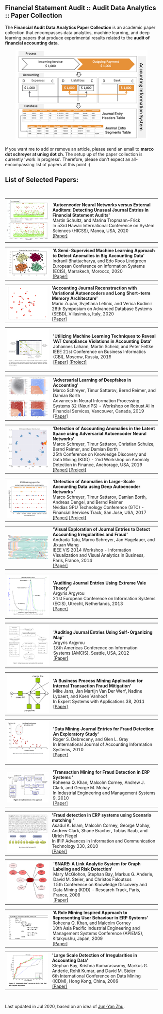## Financial Statement Audit :: Audit Data Analytics :: Paper Collection

The **Financial Audit Data Analytics Paper Collection** is an academic paper collection that encompasses data analytics, machine learning, and deep learning papers that produce experimental results related to the **audit of financial accounting data**. 

<p align="center">
  <img src="https://raw.githubusercontent.com/GitiHubi/deepPaper/master/data/ais_systems.png?raw=true" alt="AIS image" height="300"/>
</p>

If you want me to add or remove an article, please send an email to **marco dot schreyer at unisg dot ch**. The setup up of the paper collection is currently 'work in progress'. Therefore, please don't expect an all-encompassing list of papers at this point :)

## List of Selected Papers: 

<br>

<table> <tbody> <tr> <td align="left" width=250>
<a href="https://scholarspace.manoa.hawaii.edu/bitstream/10125/64408/1/0536.pdf"><img src="teasers/Schultz2020.png"/></a></td>
<td align="left" width=550><b>'Autoencoder Neural Networks versus External Auditors: Detecting Unusual Journal Entries in Financial Statement Audits'</b><br>
Martin Schultz, 
and  Marina Tropmann-Frick<br>
In 53rd Hawaii International Conference on System Sciences (HICSS), Manoa, USA, 2020<br>
<a href="https://scholarspace.manoa.hawaii.edu/bitstream/10125/64408/1/0536.pdf">[Paper]</a> 
</td></tr></tbody></table>


<table> <tbody> <tr> <td align="left" width=250>
<a href="https://aisel.aisnet.org/cgi/viewcontent.cgi?article=1099&context=ecis2020_rp"><img src="teasers/Bhattacharya2020.png"/></a></td>
<td align="left" width=550><b>'A Semi-Supervised Machine Learning Approach to Detect Anomalies in Big Accounting Data'</b><br>
Indranil Bhattacharya, 
and  Edo Roos Lindgreen<br>
European Conference on Information Systems (ECIS), Marrakech, Morocco, 2020<br>
<a href="https://aisel.aisnet.org/cgi/viewcontent.cgi?article=1099&context=ecis2020_rp">[Paper]</a> 
</td></tr></tbody></table>


<table> <tbody> <tr> <td align="left" width=250>
<a href="https://sebd2020.unica.it/proceedings/05-paper.pdf"><img src="teasers/Zupan2020.png"/></a></td>
<td align="left" width=550><b>'Accounting Journal Reconstruction with Variational Autoencoders and Long Short-term Memory Architecture'</b><br>
Mario Zupan, 
 Svjetlana Letinic, 
and  Verica Budimir<br>
28th Symposium on Advanced Database Systems (SEBD), Villasimius, Italy, 2020<br>
<a href="https://sebd2020.unica.it/proceedings/05-paper.pdf">[Paper]</a> 
</td></tr></tbody></table>


<table> <tbody> <tr> <td align="left" width=250>
<a href="https://www.dfki.de/en/web/research/projects-and-publications/projects/project/spotted/"><img src="teasers/Lahann2019.png"/></a></td>
<td align="left" width=550><b>'Utilizing Machine Learning Techniques to Reveal VAT Compliance Violations in Accounting Data'</b><br>
Johannes Lahann, 
 Martin Scheid, 
and  Peter Fettke<br>
IEEE 21st Conference on Business Informatics (CBI), Moscow, Russia, 2019<br>
<a href="https://ieeexplore.ieee.org/document/8808015">[Paper]</a> 
<a href="https://www.dfki.de/en/web/research/projects-and-publications/projects/project/spotted/">[Project]</a>
</td></tr></tbody></table>


<table> <tbody> <tr> <td align="left" width=250>
<a href="https://arxiv.org/pdf/1910.03810"><img src="teasers/Schreyer2019b.png"/></a></td>
<td align="left" width=550><b>'Adversarial Learning of Deepfakes in Accounting'</b><br>
Marco Schreyer, 
 Timur Sattarov, 
 Bernd Reimer, 
and  Damian Borth<br>
Advances in Neural Information Processing Systems 32 (NeurIPS) - Workshop on Robust AI in Financial Services, Vancouver, Canada, 2019<br>
<a href="https://arxiv.org/pdf/1910.03810">[Paper]</a> 
</td></tr></tbody></table>


<table> <tbody> <tr> <td align="left" width=250>
<a href="https://github.com/GitiHubi/deepAD"><img src="teasers/Schreyer2019a.png"/></a></td>
<td align="left" width=550><b>'Detection of Accounting Anomalies in the Latent Space using Adversarial Autoencoder Neural Networks'</b><br>
Marco Schreyer, 
 Timur Sattarov, 
 Christian Schulze, 
 Bernd Reimer, 
and  Damian Borth<br>
25th Conference on Knowledge Discovery and Data Mining (KDD) - 2nd Workshop on Anomaly Detection in Finance, Anchorage, USA, 2019<br>
<a href="https://arxiv.org/pdf/1908.00734">[Paper]</a> 
<a href="https://github.com/GitiHubi/deepAD">[Project]</a>
</td></tr></tbody></table>


<table> <tbody> <tr> <td align="left" width=250>
<a href="https://github.com/GitiHubi/deepAI"><img src="teasers/Schreyer2017.png"/></a></td>
<td align="left" width=550><b>'Detection of Anomalies in Large-Scale Accounting Data using Deep Autoencoder Networks '</b><br>
Marco Schreyer, 
 Timur Sattarov, 
 Damian Borth, 
 Andreas Dengel, 
and  Bernd Reimer<br>
Nvidias GPU Technology Conference (GTC) - Financial Services Track, San Jose, USA, 2017<br>
<a href="https://arxiv.org/pdf/1709.05254">[Paper]</a> 
<a href="https://github.com/GitiHubi/deepAI">[Project]</a>
</td></tr></tbody></table>


<table> <tbody> <tr> <td align="left" width=250>
<a href="http://entsci.gatech.edu/businessvis14/"><img src="teasers/Tatu2014.png"/></a></td>
<td align="left" width=550><b>'Visual Exploration of Journal Entries to Detect Accounting Irregularities and Fraud'</b><br>
Andrada Tatu, 
 Marco Schreyer, 
 Jan Hagelauer, 
and  Jixuan Wang<br>
IEEE VIS 2014 Workshop - Information Visualization and Visual Analytics in Business, Paris, France, 2014<br>
<a href="http://entsci.gatech.edu/businessvis14/">[Paper]</a> 
</td></tr></tbody></table>


<table> <tbody> <tr> <td align="left" width=250>
<a href="https://pdfs.semanticscholar.org/191d/09d88c0013fbd5d3cf6f608bc3a4363b38db.pdf"><img src="teasers/Argyrou2013.png"/></a></td>
<td align="left" width=550><b>'Auditing Journal Entries Using Extreme Vale Theory'</b><br>
Argyris Argyrou<br>
21st European Conference on Information Systems (ECIS), Utrecht, Netherlands, 2013<br>
<a href="https://pdfs.semanticscholar.org/191d/09d88c0013fbd5d3cf6f608bc3a4363b38db.pdf">[Paper]</a> 
</td></tr></tbody></table>


<table> <tbody> <tr> <td align="left" width=250>
<a href="https://pdfs.semanticscholar.org/898c/d58614cdadd5e6e2507cad79e8e37c6ba5e5.pdf"><img src="teasers/Argyrou2012.png"/></a></td>
<td align="left" width=550><b>'Auditing Journal Entries Using Self-Organizing Map'</b><br>
Argyris Argyrou<br>
18th Americas Conference on Information Systems (AMCIS), Seattle, USA, 2012<br>
<a href="https://pdfs.semanticscholar.org/898c/d58614cdadd5e6e2507cad79e8e37c6ba5e5.pdf">[Paper]</a> 
</td></tr></tbody></table>


<table> <tbody> <tr> <td align="left" width=250>
<a href="http://isiarticles.com/bundles/Article/pre/pdf/9350.pdf"><img src="teasers/Jans2011.png"/></a></td>
<td align="left" width=550><b>'A Business Process Mining Application for Internal Transaction Fraud Mitigation'</b><br>
Mike Jans, 
 Jan Martijn Van Der Werf, 
 Nadine Lybaert, 
and  Koen Vanhoof<br>
In Expert Systems with Applications 38, 2011<br>
<a href="http://isiarticles.com/bundles/Article/pre/pdf/9350.pdf">[Paper]</a> 
</td></tr></tbody></table>


<table> <tbody> <tr> <td align="left" width=250>
<a href="https://www.sciencedirect.com/science/article/pii/S1467089510000540"><img src="teasers/Debreceny2010.png"/></a></td>
<td align="left" width=550><b>'Data Mining Journal Entries for Fraud Detection: An Exploratory Study'</b><br>
Roger S. Debreceny, 
and  Glen L. Gray <br>
In International Journal of Accounting Information Systems, 2010<br>
<a href="https://www.sciencedirect.com/science/article/pii/S1467089510000540">[Paper]</a> 
</td></tr></tbody></table>


<table> <tbody> <tr> <td align="left" width=250>
<a href="https://pdfs.semanticscholar.org/7718/5ac9267f211981dd484452c14d9042804b80.pdf"><img src="teasers/Khan2010.png"/></a></td>
<td align="left" width=550><b>'Transaction Mining for Fraud Detection in ERP Systems '</b><br>
Roheena Q. Khan, 
 Malcolm Corney, 
 Andrew J. Clark, 
and  George M. Mohay <br>
In Industrial Engineering and Management Systems 9, 2010<br>
<a href="https://pdfs.semanticscholar.org/7718/5ac9267f211981dd484452c14d9042804b80.pdf">[Paper]</a> 
</td></tr></tbody></table>


<table> <tbody> <tr> <td align="left" width=250>
<a href="https://hal.inria.fr/hal-01054523/PDF/10-Paper-177-Fraud_Detection_in_ERP_Systems_using_Scenario_Matching-Asadul_Khandoker_Islam.pdf"><img src="teasers/Islam2010.png"/></a></td>
<td align="left" width=550><b>'Fraud detection in ERP systems using Scenario matching '</b><br>
Asadul K. Islam, 
 Malcolm Corney, 
 George Mohay, 
 Andrew Clark, 
 Shane Bracher, 
 Tobias Raub, 
and  Ulrich Flegel <br>
In IFIP Advances in Information and Communication Technology 330, 2010<br>
<a href="https://hal.inria.fr/hal-01054523/PDF/10-Paper-177-Fraud_Detection_in_ERP_Systems_using_Scenario_Matching-Asadul_Khandoker_Islam.pdf">[Paper]</a> 
</td></tr></tbody></table>


<table> <tbody> <tr> <td align="left" width=250>
<a href="https://www.cs.cmu.edu/afs/cs.cmu.edu/Web/People/mmcgloho/pubs/snare.pdf"><img src="teasers/McGlohon2009.png"/></a></td>
<td align="left" width=550><b>'SNARE: A Link Analytic System for Graph Labeling and Risk Detection'</b><br>
Mary McGlohon, 
 Stephan Bay, 
 Markus G. Anderle, 
 David M. Steier, 
and  Christos Faloutsos<br>
15th Conference on Knowledge Discovery and Data Mining (KDD) - Research Track, Paris, France, 2009<br>
<a href="https://www.cs.cmu.edu/afs/cs.cmu.edu/Web/People/mmcgloho/pubs/snare.pdf">[Paper]</a> 
</td></tr></tbody></table>


<table> <tbody> <tr> <td align="left" width=250>
<a href="http://citeseerx.ist.psu.edu/viewdoc/download?doi=10.1.1.616.6828&rep=rep1&type=pdf"><img src="teasers/Khan2009.png"/></a></td>
<td align="left" width=550><b>'A Role Mining Inspired Approach to Representing User Behaviour in ERP Systems'</b><br>
Roheena Q. Khan, 
and  Malcolm Corney <br>
10th Asia Pacific Industrial Engineering and Management Systems Conference (APIEMS), Kitakyushu, Japan, 2009<br>
<a href="http://citeseerx.ist.psu.edu/viewdoc/download?doi=10.1.1.616.6828&rep=rep1&type=pdf">[Paper]</a> 
</td></tr></tbody></table>


<table> <tbody> <tr> <td align="left" width=250>
<a href="http://citeseerx.ist.psu.edu/viewdoc/download?doi=10.1.1.83.2039&rep=rep1&type=pdf"><img src="teasers/Bay2009.png"/></a></td>
<td align="left" width=550><b>'Large Scale Detection of Irregularities in Accounting Data'</b><br>
Stephan Bay, 
 Krishna Kumaraswamy, 
 Markus G. Anderle, 
 Rohlt Kumar, 
and  David M. Steier <br>
6th International Conference on Data Mining (ICDM), Hong Kong, China, 2006<br>
<a href="http://citeseerx.ist.psu.edu/viewdoc/download?doi=10.1.1.83.2039&rep=rep1&type=pdf">[Paper]</a> 
</td></tr></tbody></table>



<br>

Last updated in Jul 2020, based on an idea of [Jun-Yan Zhu](http://www.eecs.berkeley.edu/~junyanz/).
<br>

